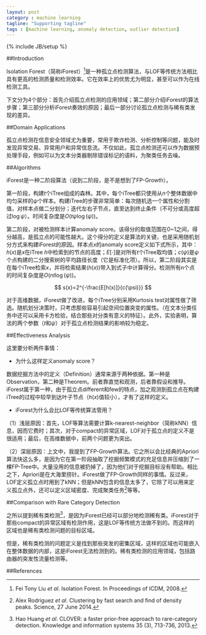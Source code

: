 ```yaml
---
layout: post
category : machine learning
tagline: "Supporting tagline"
tags : [machine learning, anomaly detection, outlier detection]
---
```

{% include JB/setup %}

##Introduction

Isolation Forest（简称iForest）[^1]是一种孤立点检测算法，与LOF等传统方法相比具有更高的检测质量和检测效率。它在效率上的优势尤为明显，甚至可以作为在线检测工具。

下文分为4个部分：首先介绍孤立点检测的应用领域；第二部分介绍iForest的算法步骤；第三部分分析iForest奏效的原因；最后一部分讨论孤立点检测与稀有类发现的差异。

##Domain Applications

孤立点检测在信息安全领域尤为重要，常用于欺诈检测、分析控制等问题，能及时发现异常交易、异常用户和异常信息流。不仅如此，孤立点检测还可以作为数据预处理手段，例如可以为文本分类器剔除错误标记的语料，为聚类任务去噪。

##Algorithms

iForest是一种二阶段算法（说到二阶段，是不是想到了FP-Growth）。

第一阶段，构建$t$个iTree组成的森林。其中，每个iTree都只使用从$n$个整体数据中均匀采样的$\psi$个样本。构建iTree的步骤非常简单：每次随机选一个属性和分割值，对样本点做二分划分；迭代左右子节点，直至达到终止条件（不可分或高度超过$\log\psi$）。时间复杂度是$O(t\psi\log(\psi))$。

第二阶段，对被检测样本计算anomaly score。该得分的取值范围在0~1之间，得分越高，是孤立点的可能性越大。这个得分的定义是算法的关键，也是采用随机划分方式来构建iForest的原因。样本点$x$的anomaly score定义如下式所示，其中：$h(x)$是$x$在iTree $h$中检索到的节点的高度；$E[\cdot]$是对所有$t$个iTree取均值；$c(\psi)$是$\psi$个点构建的二分搜索树的平均路径长度（它是标准化项）。所以，第二阶段其实是在每个iTree检索$x$，并将检索结果($h(x)$)带入到式子中计算得分。检测所有n个点的时间复杂度是$O(nt \log(\psi))$。

$$
s(x)=2^{-\frac{E[h(x)]}{c(\psi)}}
$$

对于高维数据，iForest做了改进，每个iTree分别采用Kurtosis test对属性做了筛选。随机划分决策时，只考虑那些容易引起空间位置突变的属性。（在文本分类任务中还可以采用卡方检验，结合那些对分类有意义的特征）。此外，实验表明，算法的两个参数（$t$和$\psi$）对于孤立点检测结果的影响较为稳定。

##Effectiveness Analysis

这里要分析两件事情：

- 为什么这样定义anomaly score？

数据挖掘方法中的定义（Definition）通常来源于两种依据。第一种是Observation，第二种是Theorem。前者靠直觉和观测，后者靠假设和推导。iForest属于第一种，由于孤立点different和few的特点，加之观测到孤立点在构建iTree的过程中较早到达叶子节点（$h(x)$值较小），才有了这样的定义。

- iForest为什么会比LOF等传统算法管用？

（1）浅层原因：首先，LOF等算法需要计算k-nearest-neighbor（简称kNN）信息，因而它费时；其次，对于compact的异常区域，LOF对于孤立点的定义不是很适用；最后，在高维数据中，前两个问题更为突出。

（2）深层原因：上文中，我提到了FP-Growth算法。它之所以会比经典的Apriori算法快这么多，是因为它在第一阶段抽取了挖掘频繁模式的充足信息并压缩到了一棵FP-Tree中。大量没用的信息被扔掉了，因为他们对于挖掘目标没有帮助。相比之下，Apriori是在大海里捞针。iForest做了FP-Growth同样的事情。反过来，LOF定义孤立点时用到了kNN；但是kNN包含的信息太多了，它除了可以用来定义孤立点外，还可以定义区域密度、完成聚类任务[^2]等等。

##Comparison with Rare Category Detection

之所以提到稀有类检测[^3]，是因为iForest已经可以部分地检测稀有类。iForest对于那些compact的异常区域有检测作用，这是LOF等传统方法做不到的。而这样的区域也是稀有类检测问题的目标区域。

但是，稀有类检测的问题定义是找到那些突发的密集区域，这样的区域也可能嵌入在整体数据的内部，这是iForest无法检测到的。稀有类检测的应用领域，包括路由器的突发性流量检测等。

##References

[^1]: Fei Tony Liu $et\ al.$ Isolation Forest. In Proceedings of ICDM, 2008.

[^2]: Alex Rodriguez $et\ al.$ Clustering by fast search and find of density peaks. Science, 27 June 2014.

[^3]: Hao Huang $et\ al.$ CLOVER: a faster prior-free approach to rare-category detection. Knowledge and information systems 35 (3), 713-736, 2013.
